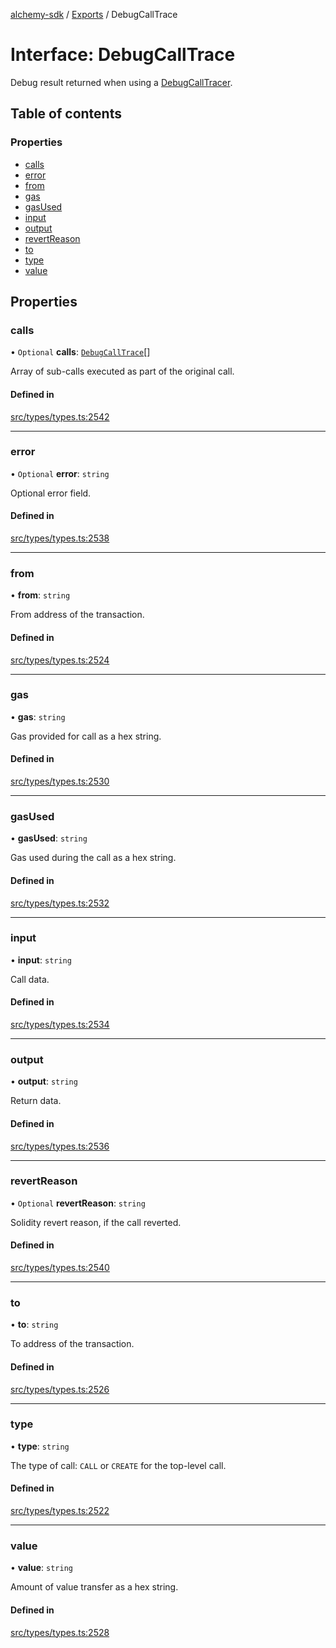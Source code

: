 [alchemy-sdk](../README.md) / [Exports](../modules.md) / DebugCallTrace

# Interface: DebugCallTrace

Debug result returned when using a [DebugCallTracer](DebugCallTracer.md).

## Table of contents

### Properties

- [calls](DebugCallTrace.md#calls)
- [error](DebugCallTrace.md#error)
- [from](DebugCallTrace.md#from)
- [gas](DebugCallTrace.md#gas)
- [gasUsed](DebugCallTrace.md#gasused)
- [input](DebugCallTrace.md#input)
- [output](DebugCallTrace.md#output)
- [revertReason](DebugCallTrace.md#revertreason)
- [to](DebugCallTrace.md#to)
- [type](DebugCallTrace.md#type)
- [value](DebugCallTrace.md#value)

## Properties

### calls

• `Optional` **calls**: [`DebugCallTrace`](DebugCallTrace.md)[]

Array of sub-calls executed as part of the original call.

#### Defined in

[src/types/types.ts:2542](https://github.com/alchemyplatform/alchemy-sdk-js/blob/e62e5c7/src/types/types.ts#L2542)

___

### error

• `Optional` **error**: `string`

Optional error field.

#### Defined in

[src/types/types.ts:2538](https://github.com/alchemyplatform/alchemy-sdk-js/blob/e62e5c7/src/types/types.ts#L2538)

___

### from

• **from**: `string`

From address of the transaction.

#### Defined in

[src/types/types.ts:2524](https://github.com/alchemyplatform/alchemy-sdk-js/blob/e62e5c7/src/types/types.ts#L2524)

___

### gas

• **gas**: `string`

Gas provided for call as a hex string.

#### Defined in

[src/types/types.ts:2530](https://github.com/alchemyplatform/alchemy-sdk-js/blob/e62e5c7/src/types/types.ts#L2530)

___

### gasUsed

• **gasUsed**: `string`

Gas used during the call as a hex string.

#### Defined in

[src/types/types.ts:2532](https://github.com/alchemyplatform/alchemy-sdk-js/blob/e62e5c7/src/types/types.ts#L2532)

___

### input

• **input**: `string`

Call data.

#### Defined in

[src/types/types.ts:2534](https://github.com/alchemyplatform/alchemy-sdk-js/blob/e62e5c7/src/types/types.ts#L2534)

___

### output

• **output**: `string`

Return data.

#### Defined in

[src/types/types.ts:2536](https://github.com/alchemyplatform/alchemy-sdk-js/blob/e62e5c7/src/types/types.ts#L2536)

___

### revertReason

• `Optional` **revertReason**: `string`

Solidity revert reason, if the call reverted.

#### Defined in

[src/types/types.ts:2540](https://github.com/alchemyplatform/alchemy-sdk-js/blob/e62e5c7/src/types/types.ts#L2540)

___

### to

• **to**: `string`

To address of the transaction.

#### Defined in

[src/types/types.ts:2526](https://github.com/alchemyplatform/alchemy-sdk-js/blob/e62e5c7/src/types/types.ts#L2526)

___

### type

• **type**: `string`

The type of call: `CALL` or `CREATE` for the top-level call.

#### Defined in

[src/types/types.ts:2522](https://github.com/alchemyplatform/alchemy-sdk-js/blob/e62e5c7/src/types/types.ts#L2522)

___

### value

• **value**: `string`

Amount of value transfer as a hex string.

#### Defined in

[src/types/types.ts:2528](https://github.com/alchemyplatform/alchemy-sdk-js/blob/e62e5c7/src/types/types.ts#L2528)
